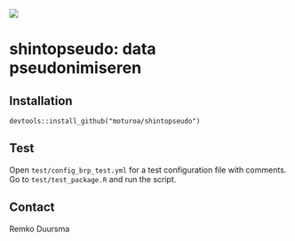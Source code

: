 ![](https://badgen.net/badge/shintolabs/production/green)
# shintopseudo: data pseudonimiseren


## Installation

```
devtools::install_github("moturoa/shintopseudo")
```


## Test

Open `test/config_brp_test.yml` for a test configuration file with comments.
Go to `test/test_package.R` and run the script.

## Contact

Remko Duursma


